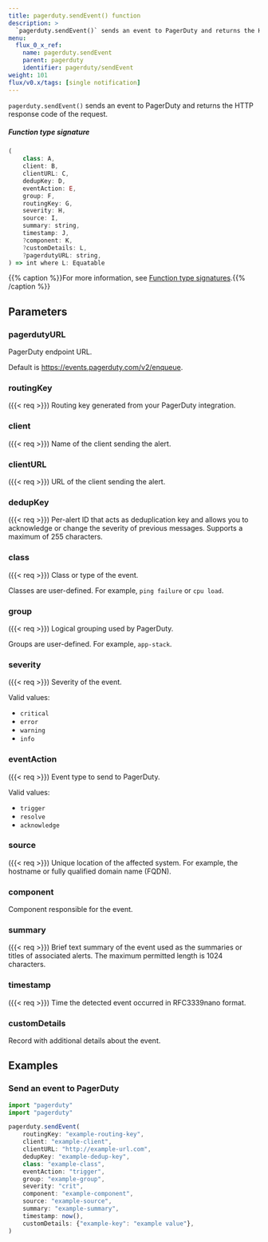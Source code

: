 ```yaml
---
title: pagerduty.sendEvent() function
description: >
  `pagerduty.sendEvent()` sends an event to PagerDuty and returns the HTTP response code of the request.
menu:
  flux_0_x_ref:
    name: pagerduty.sendEvent
    parent: pagerduty
    identifier: pagerduty/sendEvent
weight: 101
flux/v0.x/tags: [single notification]
---
```


<!------------------------------------------------------------------------------

IMPORTANT: This page was generated from comments in the Flux source code. Any
edits made directly to this page will be overwritten the next time the
documentation is generated. 

To make updates to this documentation, update the function comments above the
function definition in the Flux source code:

https://github.com/influxdata/flux/blob/master/stdlib/pagerduty/pagerduty.flux#L241-L272

Contributing to Flux: https://github.com/influxdata/flux#contributing
Fluxdoc syntax: https://github.com/influxdata/flux/blob/master/docs/fluxdoc.md

------------------------------------------------------------------------------->

`pagerduty.sendEvent()` sends an event to PagerDuty and returns the HTTP response code of the request.



##### Function type signature

```js
(
    class: A,
    client: B,
    clientURL: C,
    dedupKey: D,
    eventAction: E,
    group: F,
    routingKey: G,
    severity: H,
    source: I,
    summary: string,
    timestamp: J,
    ?component: K,
    ?customDetails: L,
    ?pagerdutyURL: string,
) => int where L: Equatable
```

{{% caption %}}For more information, see [Function type signatures](/flux/v0.x/function-type-signatures/).{{% /caption %}}

## Parameters

### pagerdutyURL

PagerDuty endpoint URL.

Default is https://events.pagerduty.com/v2/enqueue.

### routingKey
({{< req >}})
Routing key generated from your PagerDuty integration.



### client
({{< req >}})
Name of the client sending the alert.



### clientURL
({{< req >}})
URL of the client sending the alert.



### dedupKey
({{< req >}})
Per-alert ID that acts as deduplication key and allows you to
acknowledge or change the severity of previous messages.
Supports a maximum of 255 characters.



### class
({{< req >}})
Class or type of the event.

Classes are user-defined.
For example, `ping failure` or `cpu load`.

### group
({{< req >}})
Logical grouping used by PagerDuty.

Groups are user-defined.
For example, `app-stack`.

### severity
({{< req >}})
Severity of the event.

Valid values:
- `critical`
- `error`
- `warning`
- `info`

### eventAction
({{< req >}})
Event type to send to PagerDuty.

Valid values:
- `trigger`
- `resolve`
- `acknowledge`

### source
({{< req >}})
Unique location of the affected system.
For example, the hostname or fully qualified domain name (FQDN).



### component

Component responsible for the event.



### summary
({{< req >}})
Brief text summary of the event used as the summaries or titles of associated alerts.
The maximum permitted length is 1024 characters.



### timestamp
({{< req >}})
Time the detected event occurred in RFC3339nano format.



### customDetails

Record with additional details about the event.




## Examples

### Send an event to PagerDuty

```js
import "pagerduty"
import "pagerduty"

pagerduty.sendEvent(
    routingKey: "example-routing-key",
    client: "example-client",
    clientURL: "http://example-url.com",
    dedupKey: "example-dedup-key",
    class: "example-class",
    eventAction: "trigger",
    group: "example-group",
    severity: "crit",
    component: "example-component",
    source: "example-source",
    summary: "example-summary",
    timestamp: now(),
    customDetails: {"example-key": "example value"},
)

```

